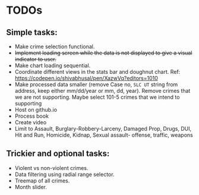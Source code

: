# TODOs

## Simple tasks:
* Make crime selection functional.
* ~~Implement loading screen while the data is not displayed to give a visual indicator to user.~~
* Make chart loading sequential.
* Coordinate different views in the stats bar and doughnut chart. Ref: https://codepen.io/shivabhusal/pen/XazwVq?editors=1010
* Make processed data smaller (remove Case no, `SLC UT` string from address, keep either mm/dd/year or mm, dd, year). Remove crimes that we are not supporting. Maybe select 101-5 crimes that we intend to supporting
* Host on github.io
* Process book
* Create video
* Limit to Assault, Burglary-Robbery-Larceny, Damaged Prop, Drugs, DUI, Hit and Run, Homicide, Kidnap, Sexual assault- offense, traffic, weapons

## Trickier and optional tasks:
* Violent vs non-violent crimes.
* Data filtering using radial range selector.
* Treemap of all crimes.
* Month slider.

